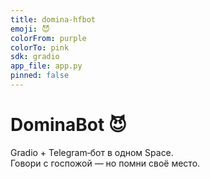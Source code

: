```yaml
---
title: domina-hfbot
emoji: 😈
colorFrom: purple
colorTo: pink
sdk: gradio
app_file: app.py
pinned: false
---
```


# DominaBot 😈

Gradio + Telegram‑бот в одном Space.  
Говори с госпожой — но помни своё место.
